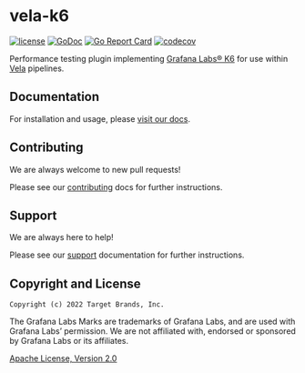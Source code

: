 # vela-k6

[![license](https://img.shields.io/crates/l/gl.svg)](../LICENSE)
[![GoDoc](https://godoc.org/github.com/go-vela/vela-k6?status.svg)](https://godoc.org/github.com/go-vela/vela-k6)
[![Go Report Card](https://goreportcard.com/badge/github.com/go-vela/vela-k6)](https://goreportcard.com/report/github.com/go-vela/vela-k6)
[![codecov](https://codecov.io/gh/go-vela/vela-k6/branch/main/graph/badge.svg)](https://codecov.io/gh/go-vela/vela-k6)

Performance testing plugin implementing [Grafana Labs® K6](https://k6.io/) for use within [Vela](https://go-vela.github.io/docs/) pipelines.

## Documentation

For installation and usage, please [visit our docs](https://go-vela.github.io/docs).

## Contributing

We are always welcome to new pull requests!

Please see our [contributing](CONTRIBUTING.md) docs for further instructions.

## Support

We are always here to help!

Please see our [support](SUPPORT.md) documentation for further instructions.

## Copyright and License

```
Copyright (c) 2022 Target Brands, Inc.
```

The Grafana Labs Marks are trademarks of Grafana Labs, and are used with Grafana Labs’ permission. We are not affiliated with, endorsed or sponsored by Grafana Labs or its affiliates.

[Apache License, Version 2.0](http://www.apache.org/licenses/LICENSE-2.0)